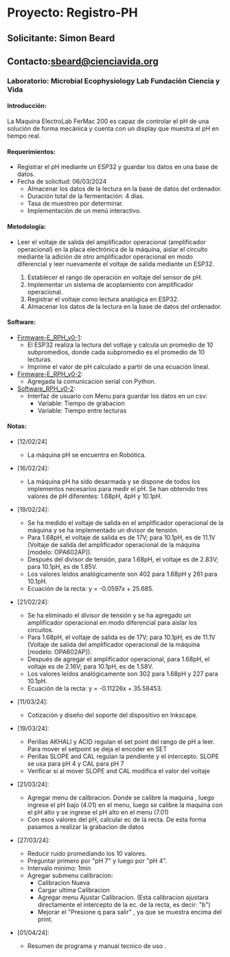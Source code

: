 # Proyecto: Registro-PH
## Solicitante: Simon Beard
## Contacto:sbeard@cienciavida.org 
### Laboratorio: Microbial Ecophysiology Lab Fundación Ciencia y Vida

#### Introducción:
La Maquina ElectroLab FerMac 200 es capaz de controlar el pH de una solución de forma mecánica y cuenta con un display que muestra el pH en tiempo real.

#### Requerimientos:
- Registrar el pH mediante un ESP32 y guardar los datos en una base de datos.
- Fecha de solicitud: 06/03/2024
	- Almacenar los datos de la lectura en la base de datos del ordenador.
	- Duración total de la fermentación: 4 días.
	- Tasa de muestreo por determinar.
	- Implementación de un menú interactivo.

#### Metodología:
- Leer el voltaje de salida del amplificador operacional (amplificador operacional) en la placa electrónica de la máquina, aislar el circuito mediante la adición de otro amplificador operacional en modo diferencial y leer nuevamente el voltaje de salida mediante un ESP32.
  
  1) Establecer el rango de operación en voltaje del sensor de pH.
  2) Implementar un sistema de acoplamiento con amplificador operacional.
  3) Registrar el voltaje como lectura analógica en ESP32.
  4) Almacenar los datos de la lectura en la base de datos del ordenador.

#### Software:
- [Firmware-E_RPH_v0-1](https://github.com/Unidad-Robotica-Dlab/Registro-PH/blob/main/Software/Firmware-E_RPH_v0-1/Firmware-E_RPH_v0-1.ino):
	- El ESP32 realiza la lectura del voltaje y calcula un promedio de 10 subpromedios, donde cada subpromedio es el promedio de 10 lecturas.
	- Imprime el valor de pH calculado a partir de una ecuación lineal.
- [Firmware-E_RPH_v0-2](https://github.com/Unidad-Robotica-Dlab/Registro-PH/blob/main/Software/Firmware-E_RPH_v0-2/Firmware-E_RPH_v0-2.ino):
	- Agregada la comunicacion serial con Python.
- [Software_RPH_v0-2](https://github.com/Unidad-Robotica-Dlab/Registro-PH/blob/main/Software/Software_RPH_v0-2.ipynb):
	- Interfaz de usuario con Menu para guardar los datos en un csv:
 		-  Variable: Tiempo de grabacion
   		-  Variable: Tiempo entre lecturas

#### Notas:
- [12/02/24]
	- La máquina pH se encuentra en Robótica.
- [16/02/24]:
	- La máquina pH ha sido desarmada y se dispone de todos los implementos necesarios para medir el pH. Se han obtenido tres valores de pH diferentes: 1.68pH, 4pH y 10.1pH.
- [19/02/24]:
	- Se ha medido el voltaje de salida en el amplificador operacional de la máquina y se ha implementado un divisor de tensión.
	- Para 1.68pH, el voltaje de salida es de 17V; para 10.1pH, es de 11.1V (Voltaje de salida del amplificador operacional de la máquina [modelo: OPA602AP]).
	- Después del divisor de tensión, para 1.68pH, el voltaje es de 2.83V; para 10.1pH, es de 1.85V.
	- Los valores leídos analógicamente son 402 para 1.68pH y 261 para 10.1pH.
	- Ecuación de la recta: y = -0.0597x + 25.685.
- [21/02/24]:
	- Se ha eliminado el divisor de tensión y se ha agregado un amplificador operacional en modo diferencial para aislar los circuitos.
	- Para 1.68pH, el voltaje de salida es de 17V; para 10.1pH, es de 11.1V (Voltaje de salida del amplificador operacional de la máquina [modelo: OPA602AP]).
	- Después de agregar el amplificador operacional, para 1.68pH, el voltaje es de 2.16V; para 10.1pH, es de 1.58V.
	- Los valores leídos analógicamente son 302 para 1.68pH y 227 para 10.1pH.
	- Ecuación de la recta: y = -0.11226x + 35.58453.

- [11/03/24]:
	- Cotización y diseño del soporte del dispositivo en Inkscape.

- [19/03/24]:
	- Perillas AKHALI y ACID regulan el set point del rango de pH a leer. Para mover el setpoint se deja el encoder en SET
	- Perillas SLOPE and CAL regulan la pendiente y el intercepto. SLOPE se usa para pH 4 y  CAL para pH 7
 	- Verificar si al mover SLOPE and CAL modifica el valor del voltaje
    
- [21/03/24]:
	- Agregar menu de calibracion. Donde se calibre la maquina , luego ingrese el pH bajo (4.01) en el menu, luego se calibre la maquina con el pH alto y se ingrese el pH alto en el menu (7.01)
	- Con esos valores del pH, calcular ec de la recta. De esta forma pasamos a realizar la grabacion de datos

 - [27/03/24]:
	- Reducir ruido promediando los 10 valores.
 	- Preguntar primero por "pH 7" y luego por "pH 4".
   	- Intervalo minimo: 1min
	- Agregar submenu calibracion:
 		- Calibracion Nueva
   		- Cargar ultima Calibracion
     	- Agregar menu Ajustar Calibracion. (Esta calibracion ajustara directamente el intercepto de la ec. de la recta, es decir: "b")
      -  Mejorar el "Presione q para salir" , ya que se muestra encima del print.

 - [01/04/24]:
	- Resumen de programa y manual tecnico de uso .
